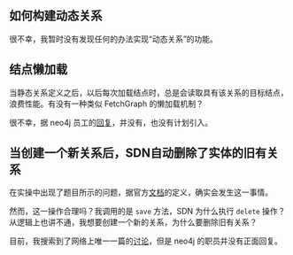## 如何构建动态关系
很不幸，我暂时没有发现任何的办法实现“动态关系”的功能。

## 结点懒加载
当静态关系定义之后，以后每次加载结点时，总是会读取具有该关系的目标结点，浪费性能。有没有一种类似 FetchGraph 的懒加载机制？

很不幸，据 neo4j 员工的[回复](https://community.neo4j.com/t/lazy-loading-while-adding-new-relation/17159/4)，并没有，也没有计划引入。

## 当创建一个新关系后，SDN自动删除了实体的旧有关系
在实操中出现了题目所示的问题，据官方[文档](https://docs.spring.io/spring-data/neo4j/docs/current/reference/html/#query-creation.save)的定义，确实会发生这一事情。

然而，这一操作合理吗？我调用的是 `save` 方法，SDN 为什么执行 `delete` 操作？从逻辑上也讲不通，我想要创建一个新的关系，为什么要删除旧有关系？

目前，我搜索到了网络上唯一一篇的[讨论](https://community.neo4j.com/t/super-frustrated-sdn-deleting-existing-relationships/35245)，但是 neo4j 的职员并没有正面回复。